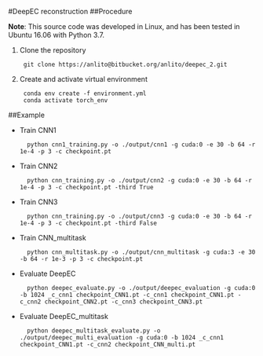 #DeepEC reconstruction
##Procedure

**Note**: 
This source code was developed in Linux, and has been tested in Ubuntu 16.06 with Python 3.7.

1. Clone the repository

        git clone https://anlito@bitbucket.org/anlito/deepec_2.git

2. Create and activate virtual environment

        conda env create -f environment.yml
        conda activate torch_env


##Example


- Train CNN1

        python cnn1_training.py -o ./output/cnn1 -g cuda:0 -e 30 -b 64 -r 1e-4 -p 3 -c checkpoint.pt 

- Train CNN2

        python cnn_training.py -o ./output/cnn2 -g cuda:0 -e 30 -b 64 -r 1e-4 -p 3 -c checkpoint.pt -third True

- Train CNN3

        python cnn_training.py -o ./output/cnn3 -g cuda:0 -e 30 -b 64 -r 1e-4 -p 3 -c checkpoint.pt -third False

- Train CNN_multitask

        python cnn_multitask.py -o ./output/cnn_multitask -g cuda:3 -e 30 -b 64 -r 1e-3 -p 3 -c checkpoint.pt

- Evaluate DeepEC

        python deepec_evaluate.py -o ./output/deepec_evaluation -g cuda:0 -b 1024 _c_cnn1 checkpoint_CNN1.pt -c_cnn1 checkpoint_CNN1.pt -c_cnn2 checkpoint_CNN2.pt -c_cnn3 checkpoint_CNN3.pt

- Evaluate DeepEC_multitask

        python deepec_multitask_evaluate.py -o ./output/deepec_multi_evaluation -g cuda:0 -b 1024 _c_cnn1 checkpoint_CNN1.pt -c_cnn2 checkpoint_CNN_multi.pt